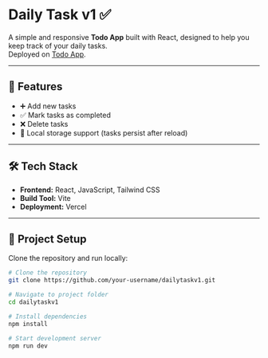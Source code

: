 # Daily Task v1 ✅

A simple and responsive **Todo App** built with React, designed to help you keep track of your daily tasks.  
Deployed on [Todo App](https://dailytaskv1.vercel.app).

---

## 🚀 Features

- ➕ Add new tasks  
- ✅ Mark tasks as completed  
- ❌ Delete tasks  
- 💾 Local storage support (tasks persist after reload)  

---

## 🛠️ Tech Stack

- **Frontend:** React, JavaScript, Tailwind CSS  
- **Build Tool:** Vite  
- **Deployment:** Vercel  

---

## 📂 Project Setup

Clone the repository and run locally:

```bash
# Clone the repository
git clone https://github.com/your-username/dailytaskv1.git

# Navigate to project folder
cd dailytaskv1

# Install dependencies
npm install

# Start development server
npm run dev

